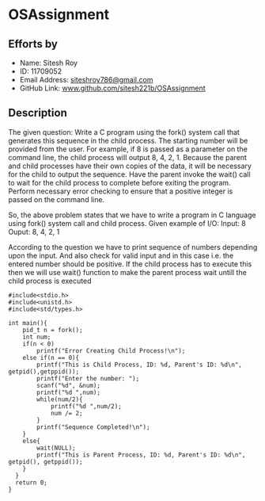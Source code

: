 # OSAssignment

## Efforts by
* Name: Sitesh Roy
* ID: 11709052
* Email Address: siteshroy786@gmail.com
* GitHub Link: www.github.com/sitesh221b/OSAssignment


## Description

The given question:
Write a C program using the fork() system call that generates this sequence in the child process. The starting number will be provided from the user. For example, if 8 is passed as a parameter on the command line, the child process will output 8, 4, 2, 1. Because the parent and child processes have their own copies of the data, it will be necessary for the child to output the sequence. Have the parent invoke the wait() call to wait for the child process to complete before exiting the program. Perform necessary error checking to ensure that a positive integer is passed on the command line.

So, the above problem states that we have to write a program in C language using fork() system call and child process.
Given example of I/O:
Input: 8
Ouput: 8, 4, 2, 1

According to the question we have to print sequence of numbers depending upon the input.
And also check for valid input and in this case i.e. the entered number should be positive.
If the child process has to execute this then we will use wait() function to make the parent process wait untill the child process is executed

```
#include<stdio.h>
#include<unistd.h>
#include<std/types.h>

int main(){
	pid_t n = fork();
  	int num;
   	if(n < 0)
		printf("Error Creating Child Process!\n");
  	else if(n == 0){
		printf("This is Child Process, ID: %d, Parent's ID: %d\n", getpid(),getppid());
		printf("Enter the number: ");
  		scanf("%d", &num);
		printf("%d ",num);
		while(num/2){
			printf("%d ",num/2);
			num /= 2;
		}
		printf("Sequence Completed!\n");
	}
	else{
		wait(NULL);
		printf("This is Parent Process, ID: %d, Parent's ID: %d\n", getpid(), getppid());
	}
  }
  return 0;
}
```
